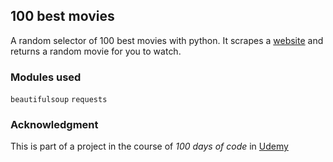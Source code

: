 ## 100 best movies

A random selector of 100 best movies with python.
It scrapes a [website](https://www.empireonline.com/movies/features/best-movies-2/) and returns a random movie for you to watch.

### Modules used

`beautifulsoup`
`requests`

### Acknowledgment

This is part of a project in the course of _100 days of code_ in [Udemy](https://www.udemy.com/course/100-days-of-code)
